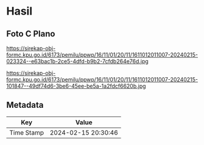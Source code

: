 # Hasil

## Foto C Plano

https://sirekap-obj-formc.kpu.go.id/6173/pemilu/ppwp/16/11/01/20/11/1611012011007-20240215-023324--e63bac1b-2ce5-4dfd-b9b2-7cfdb264e76d.jpg

https://sirekap-obj-formc.kpu.go.id/6173/pemilu/ppwp/16/11/01/20/11/1611012011007-20240215-101847--49df74d6-3be6-45ee-be5a-1a2fdcf6620b.jpg


## Metadata

| Key        | Value               |
| ---------- | ------------------- |
| Time Stamp | 2024-02-15 20:30:46 |



